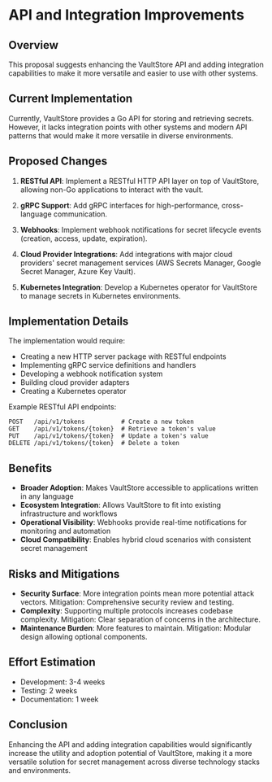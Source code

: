 # API and Integration Improvements

## Overview

This proposal suggests enhancing the VaultStore API and adding integration capabilities to make it more versatile and easier to use with other systems.

## Current Implementation

Currently, VaultStore provides a Go API for storing and retrieving secrets. However, it lacks integration points with other systems and modern API patterns that would make it more versatile in diverse environments.

## Proposed Changes

1. **RESTful API**: Implement a RESTful HTTP API layer on top of VaultStore, allowing non-Go applications to interact with the vault.

2. **gRPC Support**: Add gRPC interfaces for high-performance, cross-language communication.

3. **Webhooks**: Implement webhook notifications for secret lifecycle events (creation, access, update, expiration).

4. **Cloud Provider Integrations**: Add integrations with major cloud providers' secret management services (AWS Secrets Manager, Google Secret Manager, Azure Key Vault).

5. **Kubernetes Integration**: Develop a Kubernetes operator for VaultStore to manage secrets in Kubernetes environments.

## Implementation Details

The implementation would require:

- Creating a new HTTP server package with RESTful endpoints
- Implementing gRPC service definitions and handlers
- Developing a webhook notification system
- Building cloud provider adapters
- Creating a Kubernetes operator

Example RESTful API endpoints:

```
POST   /api/v1/tokens          # Create a new token
GET    /api/v1/tokens/{token}  # Retrieve a token's value
PUT    /api/v1/tokens/{token}  # Update a token's value
DELETE /api/v1/tokens/{token}  # Delete a token
```

## Benefits

- **Broader Adoption**: Makes VaultStore accessible to applications written in any language
- **Ecosystem Integration**: Allows VaultStore to fit into existing infrastructure and workflows
- **Operational Visibility**: Webhooks provide real-time notifications for monitoring and automation
- **Cloud Compatibility**: Enables hybrid cloud scenarios with consistent secret management

## Risks and Mitigations

- **Security Surface**: More integration points mean more potential attack vectors. Mitigation: Comprehensive security review and testing.
- **Complexity**: Supporting multiple protocols increases codebase complexity. Mitigation: Clear separation of concerns in the architecture.
- **Maintenance Burden**: More features to maintain. Mitigation: Modular design allowing optional components.

## Effort Estimation

- Development: 3-4 weeks
- Testing: 2 weeks
- Documentation: 1 week

## Conclusion

Enhancing the API and adding integration capabilities would significantly increase the utility and adoption potential of VaultStore, making it a more versatile solution for secret management across diverse technology stacks and environments.
